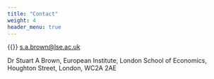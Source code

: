 ```yaml
---
title: "Contact"
weight: 4
header_menu: true
---
```


{{<icon class="fa fa-envelope">}}&nbsp;[s.a.brown@lse.ac.uk](mailto:s.a.brown@lse.ac.uk)

Dr Stuart A Brown, European Institute, London School of Economics, Houghton Street, London, WC2A 2AE
